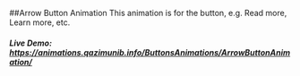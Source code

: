 ##Arrow Button Animation
This animation is for the button, e.g. Read more, Learn more, etc.

##### Live Demo: https://animations.qazimunib.info/ButtonsAnimations/ArrowButtonAnimation/
